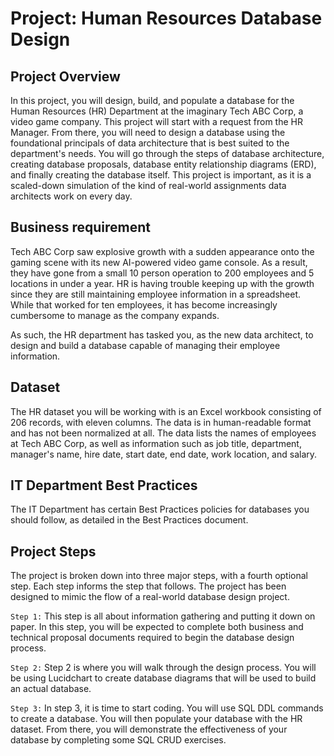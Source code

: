 # Project: Human Resources Database Design

## Project Overview
In this project, you will design, build, and populate a database for the Human Resources (HR) Department at the imaginary Tech ABC Corp, a video game company. This project will start with a request from the HR Manager. From there, you will need to design a database using the foundational principals of data architecture that is best suited to the department's needs. You will go through the steps of database architecture, creating database proposals, database entity relationship diagrams (ERD), and finally creating the database itself. This project is important, as it is a scaled-down simulation of the kind of real-world assignments data architects work on every day.

## Business requirement
Tech ABC Corp saw explosive growth with a sudden appearance onto the gaming scene with its new AI-powered video game console. As a result, they have gone from a small 10 person operation to 200 employees and 5 locations in under a year. HR is having trouble keeping up with the growth since they are still maintaining employee information in a spreadsheet. While that worked for ten employees, it has become increasingly cumbersome to manage as the company expands.

As such, the HR department has tasked you, as the new data architect, to design and build a database capable of managing their employee information.

## Dataset
The HR dataset you will be working with is an Excel workbook consisting of 206 records, with eleven columns. The data is in human-readable format and has not been normalized at all. The data lists the names of employees at Tech ABC Corp, as well as information such as job title, department, manager's name, hire date, start date, end date, work location, and salary.

## IT Department Best Practices
The IT Department has certain Best Practices policies for databases you should follow, as detailed in the Best Practices document.

## Project Steps
The project is broken down into three major steps, with a fourth optional step. Each step informs the step that follows. The project has been designed to mimic the flow of a real-world database design project.

`Step 1:` This step is all about information gathering and putting it down on paper. In this step, you will be expected to complete both business and technical proposal documents required to begin the database design process.

`Step 2:` Step 2 is where you will walk through the design process. You will be using Lucidchart to create database diagrams that will be used to build an actual database.

`Step 3:` In step 3, it is time to start coding. You will use SQL DDL commands to create a database. You will then populate your database with the HR dataset. From there, you will demonstrate the effectiveness of your database by completing some SQL CRUD exercises.
